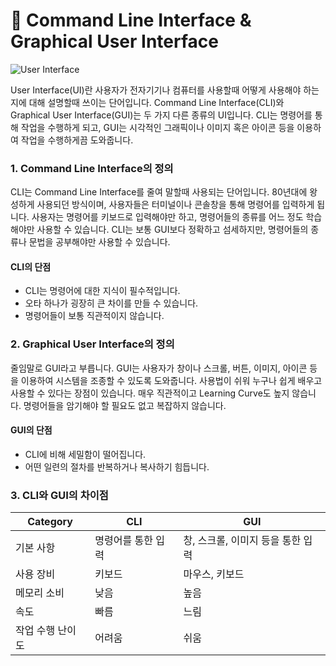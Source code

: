 # 📗  Command Line Interface & Graphical User Interface

![User Interface](https://s3.ap-northeast-2.amazonaws.com/bootcamp-prep-assets/images/user-interface.jpeg)

User Interface(UI)란 사용자가 전자기기나 컴퓨터를 사용할때 어떻게 사용해야 하는지에 대해 설명할때 쓰이는 단어입니다. Command Line Interface(CLI)와 Graphical User Interface(GUI)는 두 가지 다른 종류의 UI입니다. CLI는 명령어를 통해 작업을 수행하게 되고, GUI는 시각적인 그래픽이나 이미지 혹은 아이콘 등을 이용하여 작업을 수행하게끔 도와줍니다.

### 1. Command Line Interface의 정의

CLI는 Command Line Interface를 줄여 말할때 사용되는 단어입니다. 80년대에 왕성하게 사용되던 방식이며, 사용자들은 터미널이나 콘솔창을 통해 명령어를 입력하게 됩니다. 사용자는 명령어를 키보드로 입력해야만 하고, 명령어들의 종류를 어느 정도 학습해야만 사용할 수 있습니다. CLI는 보통 GUI보다 정확하고 섬세하지만, 명령어들의 종류나 문법을 공부해야만 사용할 수 있습니다.

#### CLI의 단점

* CLI는 명령어에 대한 지식이 필수적입니다.
* 오타 하나가 굉장히 큰 차이를 만들 수 있습니다.
* 명령어들이 보통 직관적이지 않습니다.

### 2. Graphical User Interface의 정의

줄임말로 GUI라고 부릅니다. GUI는 사용자가 창이나 스크롤, 버튼, 이미지, 아이콘 등을 이용하여 시스템을 조종할 수 있도록 도와줍니다. 사용법이 쉬워 누구나 쉽게 배우고 사용할 수 있다는 장점이 있습니다. 매우 직관적이고 Learning Curve도 높지 않습니다. 명령어들을 암기해야 할 필요도 없고 복잡하지 않습니다.

#### GUI의 단점

* CLI에 비해 세밀함이 떨어집니다.
* 어떤 일련의 절차를 반복하거나 복사하기 힘듭니다.

### 3. CLI와 GUI의 차이점

| Category  | CLI        | GUI                  |
| --------- | ---------- | -------------------- |
| 기본 사항     | 명령어를 통한 입력 | 창, 스크롤, 이미지 등을 통한 입력 |
| 사용 장비     | 키보드        | 마우스, 키보드             |
| 메모리 소비    | 낮음         | 높음                   |
| 속도        | 빠름         | 느림                   |
| 작업 수행 난이도 | 어려움        | 쉬움                   |

